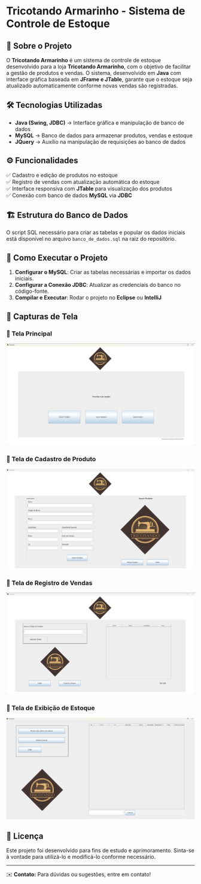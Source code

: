 # Tricotando Armarinho - Sistema de Controle de Estoque

## 📌 Sobre o Projeto
O **Tricotando Armarinho** é um sistema de controle de estoque desenvolvido para a loja **Tricotando Armarinho**, com o objetivo de facilitar a gestão de produtos e vendas. O sistema, desenvolvido em **Java** com interface gráfica baseada em **JFrame e JTable**, garante que o estoque seja atualizado automaticamente conforme novas vendas são registradas.

## 🛠️ Tecnologias Utilizadas
- **Java (Swing, JDBC)** → Interface gráfica e manipulação de banco de dados
- **MySQL** → Banco de dados para armazenar produtos, vendas e estoque
- **JQuery** → Auxílio na manipulação de requisições ao banco de dados

## ⚙️ Funcionalidades
✅ Cadastro e edição de produtos no estoque  
✅ Registro de vendas com atualização automática do estoque  
✅ Interface responsiva com **JTable** para visualização dos produtos  
✅ Conexão com banco de dados **MySQL** via **JDBC**  

## 🏗️ Estrutura do Banco de Dados
O script SQL necessário para criar as tabelas e popular os dados iniciais está disponível no arquivo `banco_de_dados.sql` na raiz do repositório.

## 🚀 Como Executar o Projeto
1. **Configurar o MySQL**: Criar as tabelas necessárias e importar os dados iniciais.
2. **Configurar a Conexão JDBC**: Atualizar as credenciais do banco no código-fonte.
3. **Compilar e Executar**: Rodar o projeto no **Eclipse** ou **IntelliJ**

## 📸 Capturas de Tela
### 📍 Tela Principal
![Tela Principal](img/MenuPrincipal.png)

### 📍 Tela de Cadastro de Produto
![Cadastro de Produto](img/MenuInsertion.png)

### 📍 Tela de Registro de Vendas
![Registro de Vendas](img/MenuSaida.png)

### 📍 Tela de Exibição de Estoque
![Exibicao de Estoque](img/MenuEstoque.png)

## 📜 Licença
Este projeto foi desenvolvido para fins de estudo e aprimoramento. Sinta-se à vontade para utilizá-lo e modificá-lo conforme necessário.

---
✉️ **Contato:** Para dúvidas ou sugestões, entre em contato!
